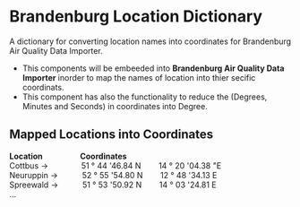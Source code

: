 
# Brandenburg Location Dictionary

A dictionary for converting location names into coordinates for Brandenburg Air Quality Data Importer. 
- This components will be embeeded into **Brandenburg Air Quality Data Importer** inorder to map the names of location into thier secific coordinats.
- This component has also the functionality to reduce the (Degrees, Minutes and Seconds) in coordinates into Degree.

## Mapped Locations into Coordinates
**Location** &nbsp;&nbsp;&nbsp;&nbsp;&nbsp;&nbsp;&nbsp;&nbsp;&nbsp;&nbsp;&nbsp;&nbsp;&nbsp;&nbsp;&nbsp; **Coordinates** <br>
Cottbus -> &nbsp;&nbsp;&nbsp;&nbsp;&nbsp;&nbsp;&nbsp;&nbsp;&nbsp;&nbsp;&nbsp;&nbsp;&nbsp; 51 ° 44 '46.84 N &nbsp;&nbsp;&nbsp;&nbsp;&nbsp;&nbsp; 14 ° 20 '04.38 \"E <br>
Neuruppin -> &nbsp;&nbsp;&nbsp;&nbsp;&nbsp;&nbsp;&nbsp;&nbsp;&nbsp; 52 ° 55 '54.80 N &nbsp;&nbsp;&nbsp;&nbsp;&nbsp;&nbsp; 12 ° 48 '34.13 E <br>
Spreewald -> &nbsp;&nbsp;&nbsp;&nbsp;&nbsp;&nbsp;&nbsp;&nbsp;&nbsp; 51 ° 53 '50.92 N &nbsp;&nbsp;&nbsp;&nbsp;&nbsp;&nbsp; 14 ° 03 '24.81 E <br>
...
